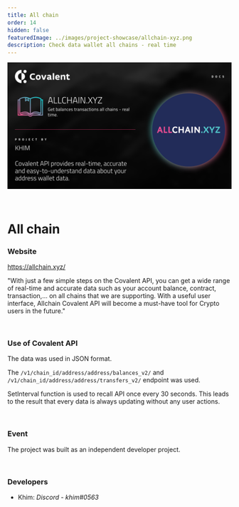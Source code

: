 ```yaml
---
title: All chain
order: 14
hidden: false
featuredImage: ../images/project-showcase/allchain-xyz.png
description: Check data wallet all chains - real time
---
```


![All chain Banner](../images/allchain-xyz.png)

&nbsp;

# All chain

### Website

https://allchain.xyz/

<Aside>

"With just a few simple steps on the Covalent API, you can get a wide range of real-time and accurate data such as your account balance, contract, transaction,… on all chains that we are supporting.
With a useful user interface, Allchain Covalent API will become a must-have tool for Crypto users in the future."

</Aside>

&nbsp;

### Use of Covalent API

The data was used in JSON format.

The `/v1/chain_id/address/address/balances_v2/` and `/v1/chain_id/address/address/transfers_v2/` endpoint was used.

SetInterval function is used to recall API once every 30 seconds. This leads to the result that every data is always updating without any user actions.

&nbsp;

### Event

The project was built as an independent developer project.

&nbsp;

### Developers

- Khim: _Discord - khim#0563_
